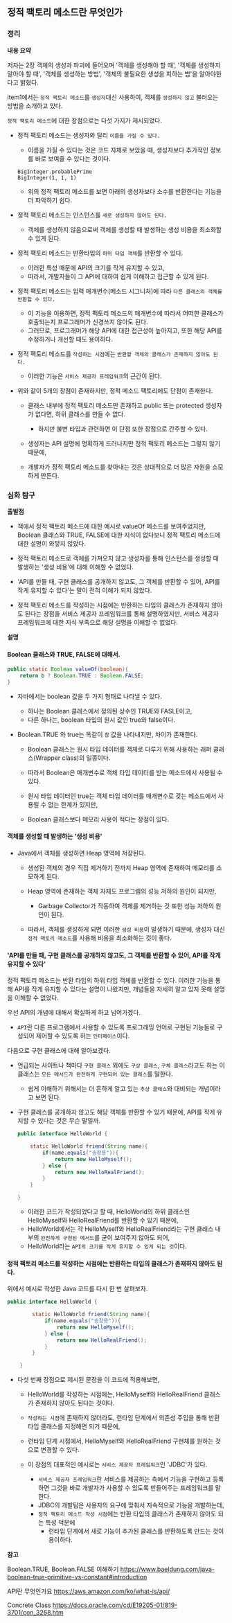 ## 정적 팩토리 메소드란 무엇인가

### 정리

**내용 요약**

저자는 2장 객체의 생성과 파괴에 들어오며 '객체를 생성해야 할 때', '객체를 생성하지 말아야 할 때', '객체를 생성하는 방법', '객체의 불필요한 생성을 피하는 법'을 알아야한다고 밝혔다.

item1에서는 `정적 팩토리 메소드`를 `생성자`대신 사용하여, 객체를 `생성하지 않고` 불러오는 방법을 소개하고 있다.

`정적 팩토리 메소드`에 대한 장점으로는 다섯 가지가 제시되었다.

+ 정적 팩토리 메소드는 생성자와 달리 `이름을 가질 수 있다.`
    + 이름을 가질 수 있다는 것은 코드 자체로 보았을 때, 생성자보다 추가적인 정보를 바로 보여줄 수 있다는 것이다.
    ```
    BigInteger.probablePrime
    BigInteger(1, 1, 1)
    ```
    + 위의 정적 팩토리 메소드를 보면 아래의 생성자보다 소수를 반환한다는 기능을 더 파악하기 쉽다.

+ 정적 팩토리 메소드는 인스턴스를 `새로 생성하지 않아도 된다.`
    + 객체를 생성하지 않음으로써 객체를 생성할 때 발생하는 생성 비용을 최소화할 수 있게 된다.


+ 정적 팩토리 메소드는 반환타입의 `하위 타입 객체`를 반환할 수 있다.
    + 이러한 특성 때문에 API의 크기를 작게 유지할 수 있고,
    + 따라서, 개발자들이 그 API에 대하여 쉽게 이해하고 접근할 수 있게 된다.


+ 정적 팩토리 메소드는 입력 매개변수(메소드 시그니처)에 따라 `다른 클래스의 객체를 반환할 수 있다.`
    + 이 기능을 이용하면, 정적 팩토리 메소드의 매개변수에 따라서 어떠한 클래스가 호출되는지 프로그래머가 신경쓰지 않아도 된다.
    + 그러므로, 프로그래머가 해당 API에 대한 접근성이 높아지고, 또한 해당 API를 수정하거나 개선할 때도 용이하다.

+ 정적 팩토리 메소드를 `작성하는 시점`에는 `반환할 객체의 클래스가 존재하지 않아도 된다.`
    + 이러한 기능은 `서비스 제공자 프레임워크`의 근간이 된다.

+ 위와 같이 5개의 장점이 존재하지만, 정적 메소드 팩토리에도 단점이 존재한다.
    + 클래스 내부에 정적 팩토리 메소드만 존재하고 public 또는 protected 생성자가 없다면, 하위 클래스를 만들 수 없다.
        + 하지만 불변 타입과 관련하면 이 단점 또한 장점으로 간주할 수 있다.

    + 생성자는 API 설명에 명확하게 드러나지만 정적 팩토리 메소드는 그렇지 않기 때문에, 
    + 개발자가 정적 팩토리 메소드를 찾아내는 것은 상대적으로 더 많은 자원을 소모하게 만든다.

### 심화 탐구

**출발점**

+ 책에서 정적 팩토리 메소드에 대한 예시로 valueOf 메소드를 보여주었지만, Boolean 클래스와 TRUE, FALSE에 대한 지식이 없다보니 정적 팩토리 메소드에 대한 설명이 와닿지 않았다.

+ 정적 팩토리 메소드로 객체를 가져오지 않고 생성자를 통해 인스턴스를 생성할 때 발생하는 '생성 비용'에 대해 이해할 수 없었다.

+ 'API를 만들 때, 구현 클래스를 공개하지 않고도, 그 객체를 반환할 수 있어, API를 작게 유지할 수 있다'는 말이 전혀 이해가 되지 않았다.

+ 정적 팩토리 메소드를 작성하는 시점에는 반환하는 타입의 클래스가 존재하지 않아도 된다는 장점을 서비스 제공자 프레임워크를 통해 설명하였지만, 서비스 제공자 프레임워크에 대한 지식 부족으로 해당 설명을 이해할 수 없었다.



**설명**

#### Boolean 클래스와 TRUE, FALSE에 대해서.

```java
public static Boolean valueOf(boolean){
    return b ? Boolean.TRUE : Boolean.FALSE;
}
```

+ 자바에서는 boolean 값을 두 가지 형태로 나타낼 수 있다.
    + 하나는 Boolean 클래스에서 정의된 상수인 TRUE와 FASLE이고,
    + 다른 하나는, boolean 타입의 원시 값인 true와 false이다.

+ Boolean.TRUE 와 true는 똑같이 `참` 값을 나타내지만, 차이가 존재한다.
    + Boolean 클래스는 원시 타입 데이터를 객체로 다루기 위해 사용하는 래퍼 클래스(Wrapper class)의 일종이다.
    + 따라서 Boolean은 매개변수로 객체 타입 데이터를 받는 메소드에서 사용될 수 있다.

    + 원시 타입 데이터인 true는 객체 타입 데이터를 매개변수로 갖는 메소드에서 사용될 수 없는 한계가 있지만,
    + Boolean 클래스보다 메모리 사용이 적다는 장점이 있다.



#### 객체를 생성할 때 발생하는 '생성 비용'

+ Java에서 객체를 생성하면 Heap 영역에 저장된다.

    + 생성된 객체의 경우 직접 제거하기 전까지 Heap 영역에 존재하여 메모리를 소모하게 된다.
    
    + Heap 영역에 존재하는 객체 자체도 프로그램의 성능 저하의 원인이 되지만,
        + Garbage Collector가 작동하여 객체를 제거하는 것 또한 성능 저하의 원인이 된다.

    + 따라서, 객체를 생성하게 되면 이러한 `생성 비용`이 발생하기 때문에, 생성자 대신 `정적 팩토리 메소드`를 사용해 비용을 최소화하는 것이 좋다.


#### 'API를 만들 때, 구현 클래스를 공개하지 않고도, 그 객체를 반환할 수 있어, API를 작게 유지할 수 있다'

정적 팩토리 메소드는 반환 타입의 하위 타입 객체를 반환할 수 있다.
이러한 기능을 통해 API를 작게 유지할 수 있다는 설명이 나왔지만, 개념들을 자세히 알고 있지 못해 설명을 이해할 수 없었다.

우선 API의 개념에 대해서 확실하게 하고 넘어가겠다.

+ `API`란 다른 프로그램에서 사용할 수 있도록 프로그래밍 언어로 구현된 기능들로 구성되어 제어할 수 있도록 하는 `인터페이스`이다.

다음으로 구현 클래스에 대해 알아보겠다.

+ 언급되는 사이트나 책마다 `구현 클래스` 외에도 `구상 클래스`, `구체 클래스`라고도 하는 이 클래스는 `모든 메서드가 완전하게 구현되어 있는 클래스`를 말한다.
    + 쉽게 이해하기 위해서는 더 흔하게 알고 있는 `추상 클래스`와 대비되는 개념이라고 보면 된다.

+ 구현 클래스를 공개하지 않고도 해당 객체를 반환할 수 있기 때문에, API를 작게 유지할 수 있다는 것은 무슨 말일까.
    ```java
    public interface HelloWorld {

        static HelloWorld friend(String name){
            if(name.equals("송창용")){
                return new HelloMyself();
            } else {
                return new HelloRealFriend();
            }
        }

    }
    ```

    + 이러한 코드가 작성되었다고 할 때, HelloWorld의 하위 클래스인 HelloMyself와 HelloRealFriend를 반환할 수 있기 때문에,
    + HelloWorld에서는 각 HelloMyself와 HelloRealFriend라는 구현 클래스 내부의 `완전하게 구현된 메서드`를 굳이 보여주지 않아도 되어,
    + HelloWorld라는 `API의 크기를 작게 유지할 수 있게 되는 것`이다.

#### 정적 팩토리 메소드를 작성하는 시점에는 반환하는 타입의 클래스가 존재하지 않아도 된다.

위에서 예시로 작성한 Java 코드를 다시 한 번 살펴보자.

```java
public interface HelloWorld {

        static HelloWorld friend(String name){
            if(name.equals("송창용")){
                return new HelloMyself();
            } else {
                return new HelloRealFriend();
            }
        }

    }
```

+ 다섯 번째 장점으로 제시된 문장을 이 코드에 적용해보면,
    + HelloWorld를 작성하는 시점에는, HelloMyself와 HelloRealFriend 클래스가 존재하지 않아도 된다는 것이다.
    + `작성하는 시점`에 존재하지 않더라도, 런타임 단계에서 의존성 주입을 통해 반환 타입 클래스를 지정해면 되기 때문에,
    + 런타임 단계 시점에서, HelloMyself와 HelloRealFriend 구현체를 원하는 것으로 변경할 수 있다.

    + 이 장점의 대표적인 예시로는 `서비스 제공자 프레임워크`인 'JDBC'가 있다.
        + `서비스 제공자 프레임워크`란 서비스를 제공하는 측에서 기능을 구현하고 등록하면 그것을 바로 개발자가 사용할 수 있도록 만들어주는 프레임워크를 말한다.
        + JDBC의 개발팀은 사용자의 요구에 맞춰서 지속적으로 기능을 개발하는데,
        + `정적 팩토리 메소드 작성 시점`에는 반환 타입의 클래스가 존재하지 않아도 되는 특성 덕분에
            + 런타임 단계에서 새로 기능이 추가된 클래스를 반환하도록 만드는 것이 용이하다.



**참고**

Boolean.TRUE, Boolean.FALSE 이해하기
https://www.baeldung.com/java-boolean-true-primitive-vs-constant#introduction

API란 무엇인가요
https://aws.amazon.com/ko/what-is/api/

Concrete Class
https://docs.oracle.com/cd/E19205-01/819-3701/con_3268.htm